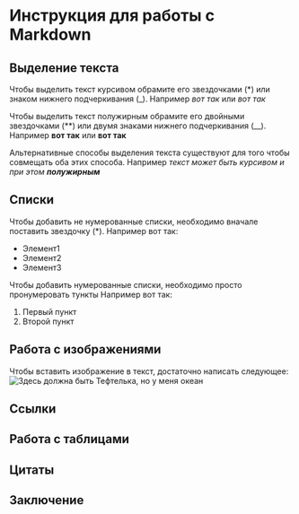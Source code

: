 # Инструкция для работы с Markdown

## Выделение текста

Чтобы выделить текст курсивом обрамите его звездочками (*) или знаком нижнего подчеркивания (_). Например *вот так* или _вот так_

Чтобы выделить текст полужирным обрамите его двойными звездочками (**) или двумя знаками нижнего подчеркивания (__). Например **вот так** или __вот так__

Альтернативные способы выделения текста существуют для того чтобы совмещать оба этих способа. Например *текст может быть курсивом и при этом __полужирным__*

## Списки

Чтобы добавить не нумерованные списки, необходимо вначале поставить звездочку (*). 
Например вот так:
* Элемент1
* Элемент2
* Элемент3

Чтобы добавить нумерованные списки, необходимо просто пронумеровать тункты
Например вот так:
1. Первый пункт
2. Второй пункт
## Работа с изображениями

Чтобы вставить изображение в текст, достаточно написать следующее:
![Здесь должна быть Тефтелька, но у меня океан](ocean.jpg)

## Ссылки

## Работа с таблицами

## Цитаты

## Заключение